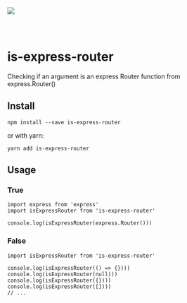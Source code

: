 <img src="https://user-images.githubusercontent.com/11332183/34885047-f0cf5d6a-f7be-11e7-83ce-788da3d2c61f.png" style="margin-bottom: 40px; max-width: 100%; max-height: 60px;">

# is-express-router

Checking if an argument is an express Router function from express.Router()

## Install

`npm install --save is-express-router`

or with yarn:

`yarn add is-express-router`

## Usage

### True

```
import express from 'express'
import isExpressRouter from 'is-express-router'

console.log(isExpressRouter(express.Router()))
```

### False

```
import isExpressRouter from 'is-express-router'

console.log(isExpressRouter(() => {})))
console.log(isExpressRouter(null)))
console.log(isExpressRouter({})))
console.log(isExpressRouter([])))
// ...
```
